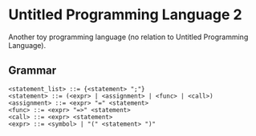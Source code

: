 # Untitled Programming Language 2

Another toy programming language (no relation to Untitled Programming Language).

## Grammar
```
<statement_list> ::= {<statement> ";"}
<statement> ::= (<expr> | <assignment> | <func> | <call>)
<assignment> ::= <expr> "=" <statement>
<func> ::= <expr> "=>" <statement>
<call> ::= <expr> <statement>
<expr> ::= <symbol> | "(" <statement> ")"
```
